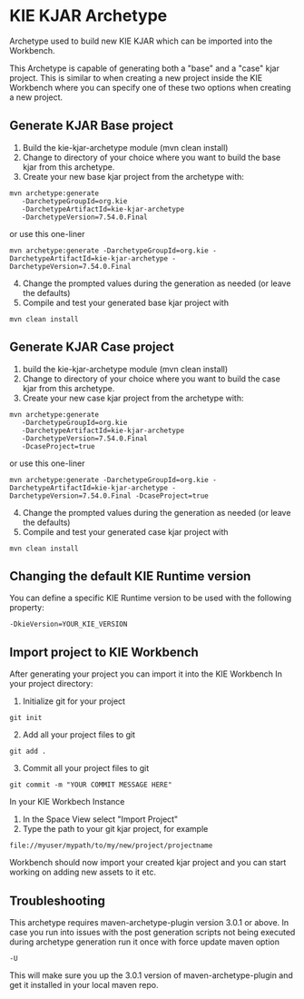 # KIE KJAR Archetype

Archetype used to build new KIE KJAR which can be imported into the Workbench.

This Archetype is capable of generating both a "base" and a "case" kjar project.
This is similar to when creating a new project inside the KIE Workbench where you can
specify one of these two options when creating a new project.

Generate KJAR Base project
--------------------
1. Build the kie-kjar-archetype module (mvn clean install)
2. Change to directory of your choice where you want to build the 
base kjar from this archetype.
3. Create your new base kjar project from the archetype with:
```
mvn archetype:generate 
   -DarchetypeGroupId=org.kie 
   -DarchetypeArtifactId=kie-kjar-archetype 
   -DarchetypeVersion=7.54.0.Final
```
or use this one-liner

```
mvn archetype:generate -DarchetypeGroupId=org.kie -DarchetypeArtifactId=kie-kjar-archetype -DarchetypeVersion=7.54.0.Final
```
4. Change the prompted values during the generation as needed (or leave the defaults)
5. Compile and test your generated base kjar project with 
```
mvn clean install
```

Generate KJAR Case project
---------------------------

1. build the kie-kjar-archetype module (mvn clean install)
2. Change to directory of your choice where you want to build the 
case kjar from this archetype.
3. Create your new case kjar project from the archetype with:
```
mvn archetype:generate 
   -DarchetypeGroupId=org.kie 
   -DarchetypeArtifactId=kie-kjar-archetype 
   -DarchetypeVersion=7.54.0.Final
   -DcaseProject=true
```
or use this one-liner

```
mvn archetype:generate -DarchetypeGroupId=org.kie -DarchetypeArtifactId=kie-kjar-archetype -DarchetypeVersion=7.54.0.Final -DcaseProject=true
```
4. Change the prompted values during the generation as needed (or leave the defaults)
5. Compile and test your generated case kjar project with 
```
mvn clean install
```

Changing the default KIE Runtime version
-----------------------------------
You can define a specific KIE Runtime version to be used with the following property:
```
-DkieVersion=YOUR_KIE_VERSION
```

Import project to KIE Workbench
---------------------------------

After generating your project you can import it into the KIE Workbench
In your project directory:
1. Initialize git for your project
```
git init
```
2. Add all your project files to git
```
git add .
```
3. Commit all your project files to git
```
git commit -m "YOUR COMMIT MESSAGE HERE"
```

In your KIE Workbech Instance
1. In the Space View select "Import Project"
2. Type the path to your git kjar project, for example 
```
file://myuser/mypath/to/my/new/project/projectname
```

Workbench should now import your created kjar project and you can start
working on adding new assets to it etc. 

Troubleshooting
-----------------------------------
This archetype requires maven-archetype-plugin version 3.0.1 or above.
In case you run into issues with the post generation scripts 
not being executed during archetype generation run it once with
force update maven option
```
-U 
```
This will make sure you up the 3.0.1 version of maven-archetype-plugin
and get it installed in your local maven repo.
